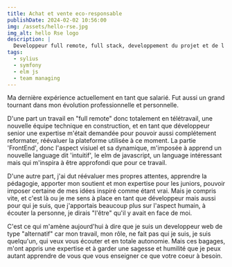 ```yaml
---
title: Achat et vente eco-responsable 
publishDate: 2024-02-02 10:56:00
img: /assets/hello-rse.jpg
img_alt: hello Rse logo
description: |
  Developpeur full remote, full stack, developpement du projet et de l'équipe de hello Rse.
tags:
  - sylius
  - symfony
  - elm js
  - team managing
---
```


Ma dernière expérience actuellement en tant que salarié. Fut aussi un grand tournant dans mon évolution professionnelle et personnelle.

D'une part un travail en "full remote" donc totalement en télétravail, une nouvelle équipe technique en construction, et en tant que développeur senior une expertise m'était demandée pour pouvoir aussi complétement reformater, réévaluer la plateforme utilisée à ce moment. La partie 'FrontEnd', donc l'aspect visiuel et sa dynamique, m'imposée à apprend un nouvelle language dit 'intuitif', le elm de javascript, un language intéressant mais qui m'inspira à être approfondi que pour ce travail.

D'une autre part, j'ai dut réévaluer mes propres attentes, apprendre la pédagogie, apporter mon soutient et mon expertise pour les juniors, pouvoir imposer certaine de mes idées inspiré comme étant vrai. Mais je compris vite, et c'est là ou je me sens à place en tant que développeur mais aussi pour qui je suis, que j'apportais beaucoup plus sur l'aspect humain, à écouter la personne, je dirais "l'être" qu'il y avait en face de moi.

C'est ce qui m'amène aujourd'hui à dire que je suis un developpeur web de type "alternatif" car mon travail, mon rôle, ne fait pas qui je suis, je suis quelqu'un, qui veux vous écouter et en totale autonomie. Mais ces bagages, m'ont appris une expertise et à garder une sagesse et humilité que je peux autant apprendre de vous que vous enseigner ce que votre coeur à besoin.

